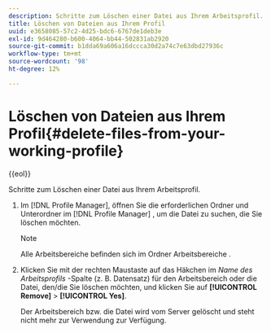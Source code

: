 ```yaml
---
description: Schritte zum Löschen einer Datei aus Ihrem Arbeitsprofil.
title: Löschen von Dateien aus Ihrem Profil
uuid: e3658085-57c2-4d25-bdc6-6767de1deb3e
exl-id: 9d464280-b600-4064-bb44-502831ab2920
source-git-commit: b1dda69a606a16dccca30d2a74c7e63dbd27936c
workflow-type: tm+mt
source-wordcount: '98'
ht-degree: 12%

---
```


# Löschen von Dateien aus Ihrem Profil{#delete-files-from-your-working-profile}

{{eol}}

Schritte zum Löschen einer Datei aus Ihrem Arbeitsprofil.

1. Im [!DNL Profile Manager], öffnen Sie die erforderlichen Ordner und Unterordner im [!DNL Profile Manager] , um die Datei zu suchen, die Sie löschen möchten.

   >[!NOTE]
   >
   >Alle Arbeitsbereiche befinden sich im Ordner Arbeitsbereiche .

1. Klicken Sie mit der rechten Maustaste auf das Häkchen im *Name des Arbeitsprofils* -Spalte (z. B. Datensatz) für den Arbeitsbereich oder die Datei, den/die Sie löschen möchten, und klicken Sie auf **[!UICONTROL Remove]** > **[!UICONTROL Yes]**.

   Der Arbeitsbereich bzw. die Datei wird vom Server gelöscht und steht nicht mehr zur Verwendung zur Verfügung.
